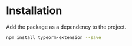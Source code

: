 # Installation

Add the package as a dependency to the project.

```sh
npm install typeorm-extension --save
```
